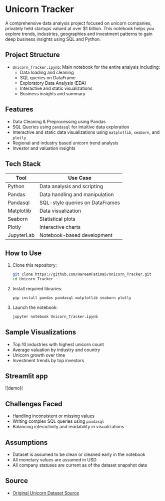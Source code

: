# Unicorn Tracker

A comprehensive data analysis project focused on unicorn companies, privately held startups valued at over $1 billion. 
This notebook helps you explore trends, industries, geographies and investment patterns to gain deep business insights using SQL and Python.

## Project Structure

- `Unicorn_Tracker.ipynb`: Main notebook for the entire analysis including:
  - Data loading and cleaning
  - SQL queries on DataFrame
  - Exploratory Data Analysis (EDA)
  - Interactive and static visualizations
  - Business insights and summary

## Features

- Data Cleaning & Preprocessing using Pandas
- SQL Queries using `pandasql` for intuitive data exploration
- Interactive and static data visualizations using `matplotlib`, `seaborn`, and `plotly`
- Regional and industry based unicorn trend analysis
- Investor and valuation insights

## Tech Stack

| Tool         | Use Case                         |
|--------------|----------------------------------|
| Python       | Data analysis and scripting      |
| Pandas       | Data handling and manipulation   |
| Pandasql     | SQL-style queries on DataFrames  |
| Matplotlib   | Data visualization               |
| Seaborn      | Statistical plots                |
| Plotly       | Interactive charts               |
| JupyterLab   | Notebook-based development       |

## How to Use

1. Clone this repository:
   ```bash
   git clone https://github.com/HareemFatima5/Unicorn_Tracker.git
   cd Unicorn_Tracker
   ```

2. Install required libraries:
   ```bash
   pip install pandas pandasql matplotlib seaborn plotly
   ```

3. Launch the notebook:
   ```bash
   jupyter notebook Unicorn_Tracker.ipynb
   ```

## Sample Visualizations

- Top 10 industries with highest unicorn count
- Average valuation by industry and country
- Unicorn growth over time
- Investment trends by top investors

## Streamlit app
![demo](

## Challenges Faced

- Handling inconsistent or missing values
- Writing complex SQL queries using `pandasql`
- Balancing interactivity and readability in visualizations

## Assumptions

- Dataset is assumed to be clean or cleaned early in the notebook
- All monetary values are assumed in USD
- All company statuses are current as of the dataset snapshot date

## Source

- [Original Unicorn Dataset Source](https://www.kaggle.com/datasets/deepcontractor/unicorn-companies-dataset)



